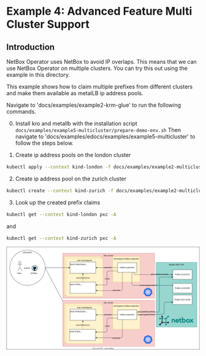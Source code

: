# Example 4: Advanced Feature Multi Cluster Support

## Introduction

NetBox Operator uses NetBox to avoid IP overlaps. This means that we can use NetBox Operator on multiple clusters. You can try this out using the example in this directory.

This example shows how to claim multiple prefixes from different clusters and make them available as metalLB ip address pools.

Navigate to 'docs/examples/example2-krm-glue' to run the following commands.

0. Install kro and metallb with the installation script `docs/examples/example5-multicluster/prepare-demo-env.sh`
Then navigate to 'docs/examples/edocs/examples/example5-multicluster' to follow the steps below.

1. Create ip address pools on the london cluster
```bash
kubectl apply --context kind-london -f docs/examples/example2-multicluster/london-pools.yaml
```
2. Create ip address pool on the zurich cluster
```bash
kubectl create --context kind-zurich -f docs/examples/example2-multicluster/zurich-pools.yaml
```
3. Look up the created prefix claims
```bash
kubectl get --context kind-london pxc -A
```
and
```bash
kubectl get --context kind-zurich pxc -A
```

![Example 2](multicluster.drawio.svg)